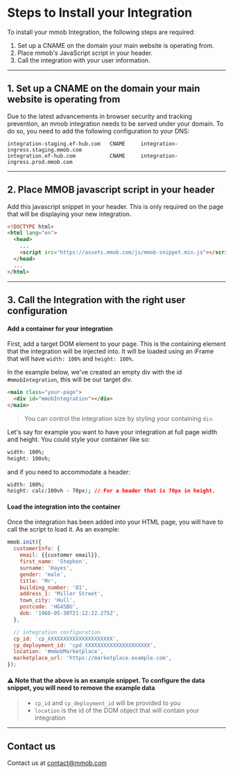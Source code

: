 # Steps to Install your Integration

To install your mmob Integration, the following steps are required:

1.  Set up a CNAME on the domain your main website is operating from.
2.  Place mmob's JavaScript script in your header.
3.  Call the integration with your user information.

---

## 1. Set up a CNAME on the domain your main website is operating from

Due to the latest advancements in browser security and tracking prevention, an mmob integration needs to be served under your domain. To do so, you need to add the following configuration to your DNS:

```
integration-staging.ef-hub.com   CNAME     integration-ingress.staging.mmob.com
integration.ef-hub.com           CNAME     integration-ingress.prod.mmob.com
```

---

## 2. Place MMOB javascript script in your header

Add this javascript snippet in your header. This is only required on the page that will be displaying your new integration.

```html
<!DOCTYPE html>
<html lang="en">
  <head>
    ...
    <script src="https://assets.mmob.com/js/mmob-snippet.min.js"></script>
  </head>
  ...
</html>
```

---

## 3. Call the Integration with the right user configuration

#### Add a container for your integration

First, add a target DOM element to your page. This is the containing element that the integration will be injected into. It will be loaded using an iFrame that will have `width: 100%` and `height: 100%`.

In the example below, we've created an empty div with the id `#mmobIntegration`, this will be our target div.

```html
<main class="your-page">
  <div id="mmobIntegration"></div>
</main>
```

> You can control the integration size by styling your containing `div`.

Let's say for example you want to have your integration at full page width and height. You could style your container like so:

```css
width: 100%;
height: 100vh;
```

and if you need to accommodate a header:

```css
width: 100%;
height: calc(100vh - 70px); // For a header that is 70px in height.
```

#### Load the integration into the container

Once the integration has been added into your HTML page, you will have to call the script to load it.
As an example:

```javascript
mmob.init({
  customerInfo: {
    email: {{customer email}},
    first_name: 'Stephen',
    surname: 'Hayes',
    gender: 'male',
    title: 'Mr',
    building_number: '81',
    address_1: 'Miller Street',
    town_city: 'Hull',
    postcode: 'HG45BU',
    dob: '1968-05-30T21:12:22.275Z',
  },

  // integration configuration
  cp_id: 'cp_XXXXXXXXXXXXXXXXXXXXX',
  cp_deployment_id: 'cpd_XXXXXXXXXXXXXXXXXXXXX',
  location: '#mmobMarketplace',
  marketplace_url: 'https://marketplace.example.com',
});
```

#### ⚠ Note that the above is an example snippet. To configure the data snippet, you will need to remove the example data

> - `cp_id` and `cp_deployment_id` will be provided to you
> - `location` is the id of the DOM object that will contain your integration

---

## Contact us

Contact us at [contact@mmob.com](mailto:contact@mmob.com)
